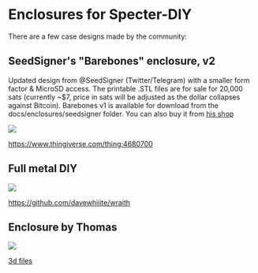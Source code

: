 # Enclosures for Specter-DIY

There are a few case designs made by the community:

## SeedSigner's "Barebones" enclosure, v2

Updated design from @SeedSigner (Twitter/Telegram) with a smaller form factor & MicroSD access.
The printable .STL files are for sale for 20,000 sats (currently ~$7, price in sats will be adjusted as the dollar collapses against Bitcoin).
Barebones v1 is available for download from the docs/enclosures/seedsigner folder.
You can also buy it from [his shop](https://btc-hardware-solutions.square.site/)

![](../pictures/gallery/barebones_v2.jpg)

https://www.thingiverse.com/thing:4680700 

## Full metal DIY

![](../pictures/gallery/davewhiiite.jpg)

https://github.com/davewhiiite/wraith

## Enclosure by Thomas

![](../pictures/gallery/thomas.jpg)

[3d files](./thomas)
